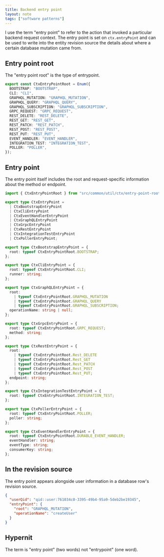 ```yaml
---
title: Backend entry point
layout: note
tags: ["software patterns"]
---
```


I use the term "entry point" to refer to the action that invoked a particular backend request context. The entry point is set on `ctx.entryPoint` and can be used to write into the entity revision source the details about where a certain database mutation came from.

## Entry point root

The "entry point root" is the type of entrypoint.

```ts
export const CtxEntryPointRoot = Enum({
  BOOTSTRAP: "BOOTSTRAP",
  CLI: "CLI",
  GRAPHQL_MUTATION: "GRAPHQL_MUTATION",
  GRAPHQL_QUERY: "GRAPHQL_QUERY",
  GRAPHQL_SUBSCRIPTION: "GRAPHQL_SUBSCRIPTION",
  GRPC_REQUEST: "GRPC_REQUEST",
  REST_DELETE: "REST_DELETE",
  REST_GET: "REST_GET",
  REST_PATCH: "REST_PATCH",
  REST_POST: "REST_POST",
  REST_PUT: "REST_PUT",
  EVENT_HANDLER: "EVENT_HANDLER",
  INTEGRATION_TEST: "INTEGRATION_TEST",
  POLLER: "POLLER",
});
```

## Entry point

The entry point itself includes the root and request-specific information about the method or endpoint.

```ts
import { CtxEntryPointRoot } from "src/common/util/ctx/entry-point-root";

export type CtxEntryPoint =
  | CtxBootstrapEntryPoint
  | CtxCliEntryPoint
  | CtxEventHandlerEntryPoint
  | CtxGraphQLEntryPoint
  | CtxGrpcEntryPoint
  | CtxRestEntryPoint
  | CtxIntegrationTestEntryPoint
  | CtxPollerEntryPoint;

export type CtxBootstrapEntryPoint = {
  root: typeof CtxEntryPointRoot.BOOTSTRAP;
};

export type CtxCliEntryPoint = {
  root: typeof CtxEntryPointRoot.CLI;
  runner: string;
};

export type CtxGraphQLEntryPoint = {
  root:
    | typeof CtxEntryPointRoot.GRAPHQL_MUTATION
    | typeof CtxEntryPointRoot.GRAPHQL_QUERY
    | typeof CtxEntryPointRoot.GRAPHQL_SUBSCRIPTION;
  operationName: string | null;
};

export type CtxGrpcEntryPoint = {
  root: typeof CtxEntryPointRoot.GRPC_REQUEST;
  method: string;
};

export type CtxRestEntryPoint = {
  root:
    | typeof CtxEntryPointRoot.Rest_DELETE
    | typeof CtxEntryPointRoot.Rest_GET
    | typeof CtxEntryPointRoot.Rest_PATCH
    | typeof CtxEntryPointRoot.Rest_POST
    | typeof CtxEntryPointRoot.Rest_PUT;
  endpoint: string;
};

export type CtxIntegrationTestEntryPoint = {
  root: typeof CtxEntryPointRoot.INTEGRATION_TEST;
};

export type CtxPollerEntryPoint = {
  root: typeof CtxEntryPointRoot.POLLER;
  poller: string;
};

export type CtxEventHandlerEntryPoint = {
  root: typeof CtxEntryPointRoot.DURABLE_EVENT_HANDLER;
  eventHandler: string;
  eventType: string;
  consumerKey: string;
};
```

## In the revision source

The entry point appears alongside user information in a database row's revision source.

```json
{
  "userQid": "qid::user:761034c0-3395-49b4-95a9-5deb2be19345",
  "entryPoint": {
    "root": "GRAPHQL_MUTATION",
    "operationName": "createUser"
  }
}
```

## Hypernit

The term is "entry point" (two words) not "entrypoint" (one word).
